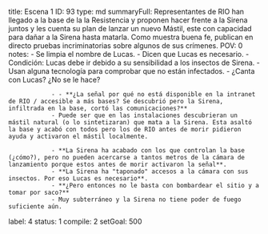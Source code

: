 title:          Escena 1
ID:             93
type:           md
summaryFull:    Representantes de RIO han llegado a la base de la la Resistencia y proponen hacer frente a la Sirena juntos y les cuenta su plan de lanzar un nuevo Mástil, este con capacidad para dañar a la Sirena hasta matarla. Como muestra buena fe, publican en directo pruebas incriminatorias sobre algunos de sus crímenes.
POV:            0
notes:          - Se limpia el nombre de Lucas.
                - Dicen que Lucas es necesario.
                - Condición: Lucas debe ir debido a su sensibilidad a los insectos de Sirena.
                - Usan alguna tecnología para comprobar que no están infectados.
                - ¿Canta con Lucas? ¿No se le hace?
                
                - - **¿La señal por qué no está disponible en la intranet de RIO / accesible a más bases? Se descubrió pero la Sirena, infiltrada en la base, cortó las comunicaciones?**
                - Puede ser que en las instalaciones descubrieran un mástil natural (o lo sintetizaran) que mata a la Sirena. Esta asaltó la base y acabó con todos pero los de RIO antes de morir pidieron ayuda y activaron el mástil localmente.
                
                - **La Sirena ha acabado con los que controlan la base (¿cómo?), pero no pueden acercarse a tantos metros de la cámara de lanzamiento porque estos antes de morir activaron la señal**.
                - **La Sirena ha "taponado" accesos a la cámara con sus insectos. Por eso Lucas es necesario**.
                - **¿Pero entonces no le basta con bombardear el sitio y a tomar por saco?**
                - Muy subterráneo y la Sirena no tiene poder de fuego suficiente aún.
                
                
label:          4
status:         1
compile:        2
setGoal:        500


